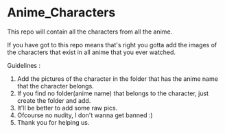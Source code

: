 # Anime_Characters
This repo will contain all the characters from all the anime.

If you have got to this repo means that's right you gotta add the images of the characters that exist in all anime that you ever watched.

Guidelines :
  1. Add the pictures of the character in the folder that has the anime name that the character belongs.
  2. If you find no folder(anime name) that belongs to the character, just create the folder and add.
  3. It'll be better to add some raw pics.
  4. Ofcourse no nudity, I don't wanna get banned :)
  5. Thank you for helping us.

